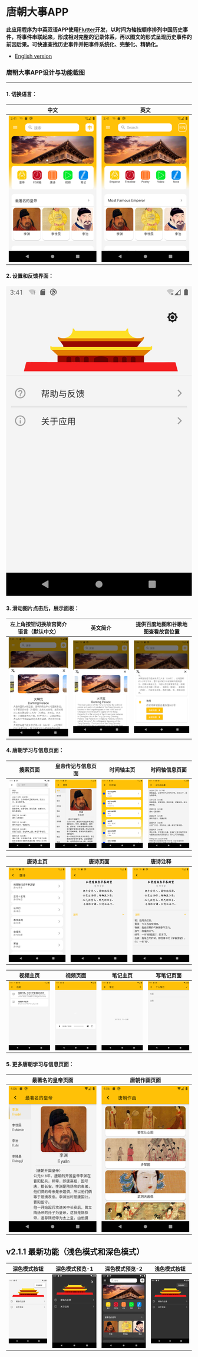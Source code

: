 # 唐朝大事APP

**此应用程序为中英双语APP使用[Flutter](https://flutter.dev/)开发，以时间为轴按顺序排列中国历史事件，将事件串联起来，形成相对完整的记录体系，再以图文的形式呈现历史事件的前因后果。可快速查找历史事件并把事件系统化、完整化、精确化。**

* [English version](https://github.com/vincnttt/TangDynasty-APP/blob/master/README.md)

### **唐朝大事APP设计与功能截图**
*****

#### **1. 切换语言：**
| 中文 | 英文 |
| :---: | :---: |
| ![zh-mode](https://github.com/vincnttt/TangDynasty-APP/blob/master/screenshot/main1.png?raw=true) |  ![en-mode](https://github.com/vincnttt/TangDynasty-APP/blob/master/screenshot/en_mode.png?raw=true) |

#### **2. 设置和反馈界面：**
![set-up](https://github.com/vincnttt/TangDynasty-APP/blob/master/screenshot/setup_page.png?raw=true)

#### **3. 滑动图片点击后，展示面板：**
| 左上角按钮切换故宫简介语言（默认中文） | 英文简介 | 提供百度地图和谷歌地图查看故宫位置 |
| :---: | :---: | :---: |
| ![zh-panel](https://github.com/vincnttt/TangDynasty-APP/blob/master/screenshot/sliding_panel_zh.png?raw=true) | ![en-panel](https://github.com/vincnttt/TangDynasty-APP/blob/master/screenshot/sliding_panel_en.png?raw=true) | ![map](https://github.com/vincnttt/TangDynasty-APP/blob/master/screenshot/map_btn.png?raw=true) |

#### **4. 唐朝学习与信息页面：**
| 搜索页面 | 皇帝传记与信息页面 | 时间轴主页 | 时间轴信息页面 |
| :---: | :---: | :---: | :---: |
| ![search](https://github.com/vincnttt/TangDynasty-APP/blob/master/screenshot/search.png?raw=true) | ![emperor](https://github.com/vincnttt/TangDynasty-APP/blob/master/screenshot/emperor.png?raw=true) | ![timeline-1](https://github.com/vincnttt/TangDynasty-APP/blob/master/screenshot/timeline1.png?raw=true) | ![timeline-2](https://github.com/vincnttt/TangDynasty-APP/blob/master/screenshot/timeline2.png?raw=true) |

| 唐诗主页 | 唐诗页面 | 唐诗注释 |
| :---: | :---: | :---: |
| ![poem-1](https://github.com/vincnttt/TangDynasty-APP/blob/master/screenshot/poem1.png?raw=true) | ![poem-2](https://github.com/vincnttt/TangDynasty-APP/blob/master/screenshot/poem2.png?raw=true) | ![poem-3](https://github.com/vincnttt/TangDynasty-APP/blob/master/screenshot/poem3.png?raw=true) |

| 视频主页 | 视频页面 | 笔记主页 | 写笔记页面 |
| :---: | :---: | :---: | :---: |
| ![video-1](https://github.com/vincnttt/TangDynasty-APP/blob/master/screenshot/video1.png?raw=true) | ![video-2](https://github.com/vincnttt/TangDynasty-APP/blob/master/screenshot/video2.png?raw=true) | ![note-1](https://github.com/vincnttt/TangDynasty-APP/blob/master/screenshot/note1.png?raw=true) | ![note-2](https://github.com/vincnttt/TangDynasty-APP/blob/master/screenshot/note2.png?raw=true) |

#### **5. 更多唐朝学习与信息页面：**
| 最著名的皇帝页面 | 唐朝作画页面 |
| :---: | :---: |
| ![more-1](https://github.com/vincnttt/TangDynasty-APP/blob/master/screenshot/more1.png?raw=true) | ![more-2](https://github.com/vincnttt/TangDynasty-APP/blob/master/screenshot/more2.png?raw=true) |

## v2.1.1 最新功能（浅色模式和深色模式）
| 深色模式按钮 | 深色模式预览-1 | 深色模式预览-2 | 浅色模式按钮 |
| :---: | :---: | :---: | :---: |
| ![dark-btn](https://github.com/vincnttt/TangDynasty-APP/blob/master/screenshot/dark_btn.png?raw=true) | ![dark-1](https://github.com/vincnttt/TangDynasty-APP/blob/master/screenshot/dark1.png?raw=true) | ![dark-2](https://github.com/vincnttt/TangDynasty-APP/blob/master/screenshot/dark2.png?raw=true) | ![light-btn](https://github.com/vincnttt/TangDynasty-APP/blob/master/screenshot/light_btn.png?raw=true) |
